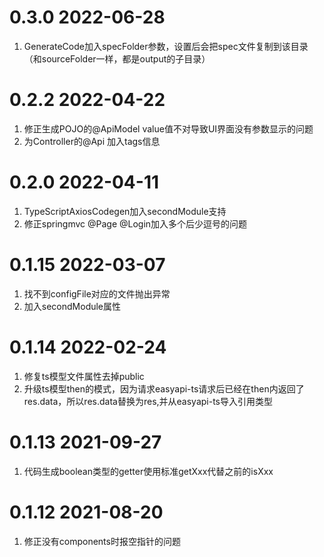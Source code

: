 # 0.3.0 2022-06-28

1. GenerateCode加入specFolder参数，设置后会把spec文件复制到该目录（和sourceFolder一样，都是output的子目录）

# 0.2.2 2022-04-22

1. 修正生成POJO的@ApiModel value值不对导致UI界面没有参数显示的问题
2. 为Controller的@Api 加入tags信息

# 0.2.0 2022-04-11

1. TypeScriptAxiosCodegen加入secondModule支持
2. 修正springmvc @Page @Login加入多个后少逗号的问题

# 0.1.15 2022-03-07

1. 找不到configFile对应的文件抛出异常
2. 加入secondModule属性

# 0.1.14 2022-02-24

1. 修复ts模型文件属性去掉public
2. 升级ts模型then的模式，因为请求easyapi-ts请求后已经在then内返回了res.data，所以res.data替换为res,并从easyapi-ts导入引用类型

# 0.1.13 2021-09-27

1. 代码生成boolean类型的getter使用标准getXxx代替之前的isXxx

# 0.1.12 2021-08-20

1. 修正没有components时报空指针的问题